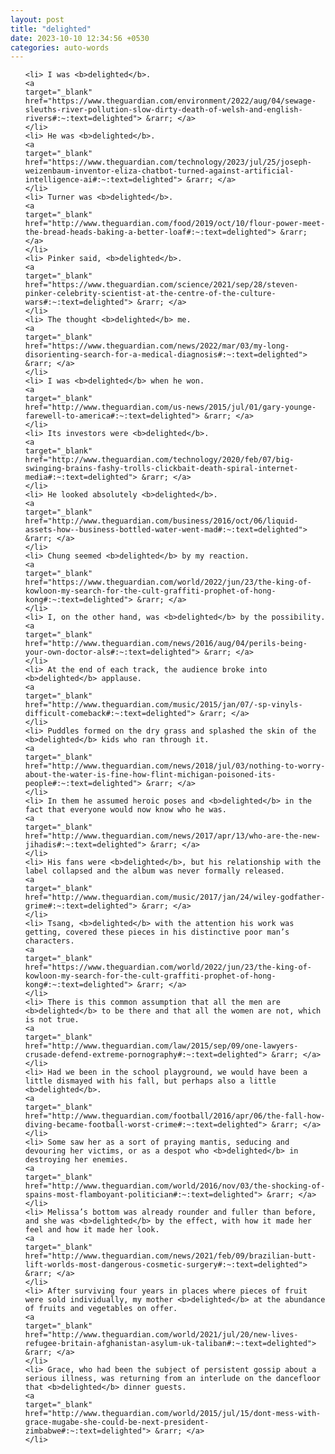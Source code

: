 ```yaml
---
layout: post
title: "delighted"
date: 2023-10-10 12:34:56 +0530
categories: auto-words
---
```

<ol>

    <li> I was <b>delighted</b>.
    <a 
    target="_blank" 
    href="https://www.theguardian.com/environment/2022/aug/04/sewage-sleuths-river-pollution-slow-dirty-death-of-welsh-and-english-rivers#:~:text=delighted"> &rarr; </a>
    </li>
    <li> He was <b>delighted</b>.
    <a 
    target="_blank" 
    href="https://www.theguardian.com/technology/2023/jul/25/joseph-weizenbaum-inventor-eliza-chatbot-turned-against-artificial-intelligence-ai#:~:text=delighted"> &rarr; </a>
    </li>
    <li> Turner was <b>delighted</b>.
    <a 
    target="_blank" 
    href="http://www.theguardian.com/food/2019/oct/10/flour-power-meet-the-bread-heads-baking-a-better-loaf#:~:text=delighted"> &rarr; </a>
    </li>
    <li> Pinker said, <b>delighted</b>.
    <a 
    target="_blank" 
    href="https://www.theguardian.com/science/2021/sep/28/steven-pinker-celebrity-scientist-at-the-centre-of-the-culture-wars#:~:text=delighted"> &rarr; </a>
    </li>
    <li> The thought <b>delighted</b> me.
    <a 
    target="_blank" 
    href="https://www.theguardian.com/news/2022/mar/03/my-long-disorienting-search-for-a-medical-diagnosis#:~:text=delighted"> &rarr; </a>
    </li>
    <li> I was <b>delighted</b> when he won.
    <a 
    target="_blank" 
    href="http://www.theguardian.com/us-news/2015/jul/01/gary-younge-farewell-to-america#:~:text=delighted"> &rarr; </a>
    </li>
    <li> Its investors were <b>delighted</b>.
    <a 
    target="_blank" 
    href="http://www.theguardian.com/technology/2020/feb/07/big-swinging-brains-fashy-trolls-clickbait-death-spiral-internet-media#:~:text=delighted"> &rarr; </a>
    </li>
    <li> He looked absolutely <b>delighted</b>.
    <a 
    target="_blank" 
    href="http://www.theguardian.com/business/2016/oct/06/liquid-assets-how--business-bottled-water-went-mad#:~:text=delighted"> &rarr; </a>
    </li>
    <li> Chung seemed <b>delighted</b> by my reaction.
    <a 
    target="_blank" 
    href="https://www.theguardian.com/world/2022/jun/23/the-king-of-kowloon-my-search-for-the-cult-graffiti-prophet-of-hong-kong#:~:text=delighted"> &rarr; </a>
    </li>
    <li> I, on the other hand, was <b>delighted</b> by the possibility.
    <a 
    target="_blank" 
    href="http://www.theguardian.com/news/2016/aug/04/perils-being-your-own-doctor-als#:~:text=delighted"> &rarr; </a>
    </li>
    <li> At the end of each track, the audience broke into <b>delighted</b> applause.
    <a 
    target="_blank" 
    href="http://www.theguardian.com/music/2015/jan/07/-sp-vinyls-difficult-comeback#:~:text=delighted"> &rarr; </a>
    </li>
    <li> Puddles formed on the dry grass and splashed the skin of the <b>delighted</b> kids who ran through it.
    <a 
    target="_blank" 
    href="http://www.theguardian.com/news/2018/jul/03/nothing-to-worry-about-the-water-is-fine-how-flint-michigan-poisoned-its-people#:~:text=delighted"> &rarr; </a>
    </li>
    <li> In them he assumed heroic poses and <b>delighted</b> in the fact that everyone would now know who he was.
    <a 
    target="_blank" 
    href="http://www.theguardian.com/news/2017/apr/13/who-are-the-new-jihadis#:~:text=delighted"> &rarr; </a>
    </li>
    <li> His fans were <b>delighted</b>, but his relationship with the label collapsed and the album was never formally released.
    <a 
    target="_blank" 
    href="http://www.theguardian.com/music/2017/jan/24/wiley-godfather-grime#:~:text=delighted"> &rarr; </a>
    </li>
    <li> Tsang, <b>delighted</b> with the attention his work was getting, covered these pieces in his distinctive poor man’s characters.
    <a 
    target="_blank" 
    href="https://www.theguardian.com/world/2022/jun/23/the-king-of-kowloon-my-search-for-the-cult-graffiti-prophet-of-hong-kong#:~:text=delighted"> &rarr; </a>
    </li>
    <li> There is this common assumption that all the men are <b>delighted</b> to be there and that all the women are not, which is not true.
    <a 
    target="_blank" 
    href="http://www.theguardian.com/law/2015/sep/09/one-lawyers-crusade-defend-extreme-pornography#:~:text=delighted"> &rarr; </a>
    </li>
    <li> Had we been in the school playground, we would have been a little dismayed with his fall, but perhaps also a little <b>delighted</b>.
    <a 
    target="_blank" 
    href="http://www.theguardian.com/football/2016/apr/06/the-fall-how-diving-became-football-worst-crime#:~:text=delighted"> &rarr; </a>
    </li>
    <li> Some saw her as a sort of praying mantis, seducing and devouring her victims, or as a despot who <b>delighted</b> in destroying her enemies.
    <a 
    target="_blank" 
    href="http://www.theguardian.com/world/2016/nov/03/the-shocking-of-spains-most-flamboyant-politician#:~:text=delighted"> &rarr; </a>
    </li>
    <li> Melissa’s bottom was already rounder and fuller than before, and she was <b>delighted</b> by the effect, with how it made her feel and how it made her look.
    <a 
    target="_blank" 
    href="http://www.theguardian.com/news/2021/feb/09/brazilian-butt-lift-worlds-most-dangerous-cosmetic-surgery#:~:text=delighted"> &rarr; </a>
    </li>
    <li> After surviving four years in places where pieces of fruit were sold individually, my mother <b>delighted</b> at the abundance of fruits and vegetables on offer.
    <a 
    target="_blank" 
    href="http://www.theguardian.com/world/2021/jul/20/new-lives-refugee-britain-afghanistan-asylum-uk-taliban#:~:text=delighted"> &rarr; </a>
    </li>
    <li> Grace, who had been the subject of persistent gossip about a serious illness, was returning from an interlude on the dancefloor that <b>delighted</b> dinner guests.
    <a 
    target="_blank" 
    href="http://www.theguardian.com/world/2015/jul/15/dont-mess-with-grace-mugabe-she-could-be-next-president-zimbabwe#:~:text=delighted"> &rarr; </a>
    </li>